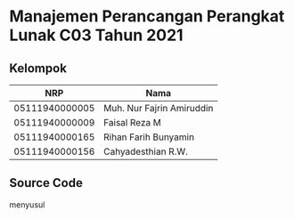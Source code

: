 # Manajemen Perancangan Perangkat Lunak C03 Tahun 2021

## Kelompok

NRP              | Nama
-----------------|-----------
05111940000005   | Muh. Nur Fajrin Amiruddin
05111940000009   | Faisal Reza M
05111940000165   | Rihan Farih Bunyamin
05111940000156   | Cahyadesthian R.W.


## Source Code

menyusul
